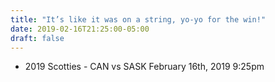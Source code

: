 ```yaml
---
title: "It’s like it was on a string, yo-yo for the win!"
date: 2019-02-16T21:25:00-05:00
draft: false
---
```

- 2019 Scotties - CAN vs SASK February 16th, 2019 9:25pm